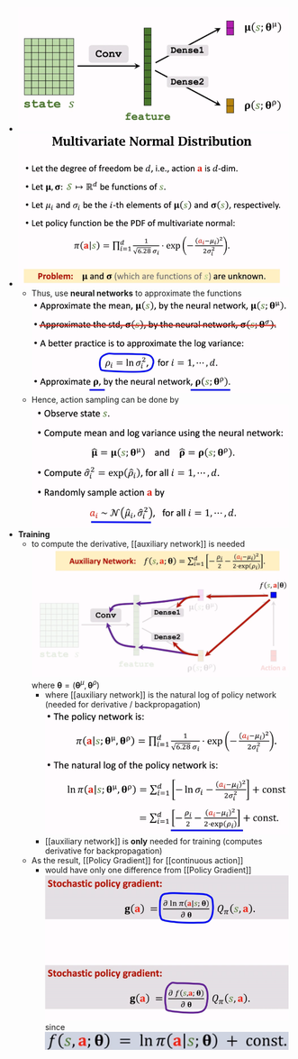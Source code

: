 - ![image.png](../assets/image_1693854589736_0.png)
- ![image.png](../assets/image_1693854519090_0.png)
	- Thus, use **neural networks** to approximate the functions
	  ![image.png](../assets/image_1693854644923_0.png)
	- Hence, action sampling can be done by
	  ![image.png](../assets/image_1693854754007_0.png)
- **Training**
	- to compute the derivative, [[auxiliary network]] is needed
	  ![image.png](../assets/image_1693855590062_0.png)
	  where $\mathbf{\theta} = (\mathbf{\theta}^{\mu}, \mathbf{\theta}^\rho)$
		- where [[auxiliary network]] is the natural log of policy network (needed for derivative / backpropagation)
		  ![image.png](../assets/image_1693855687350_0.png)
		- [[auxiliary network]] is **only** needed for training (computes derivative for backpropagation)
	- As the result, [[Policy Gradient]] for [[continuous action]]
		- would have only one difference from [[Policy Gradient]]
		  ![image.png](../assets/image_1693856403679_0.png)
		  since ![image.png](../assets/image_1693856453828_0.png)